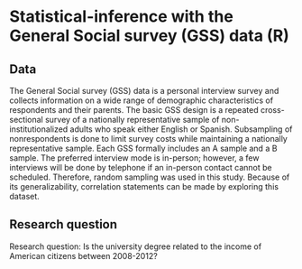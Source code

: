# Statistical-inference with the General Social survey (GSS) data (R)

## Data
The General Social survey (GSS) data is a personal interview survey and collects information on a wide range of demographic characteristics of respondents and their parents.
The basic GSS design is a repeated cross-sectional survey of a nationally representative sample of non-institutionalized adults who speak either English or Spanish. Subsampling of nonrespondents is done to limit survey costs while maintaining a nationally representative sample. Each GSS formally includes an A sample and a B sample. The preferred interview mode is in-person; however, a few interviews will be done by telephone if an in-person contact cannot be scheduled.
Therefore, random sampling was used in this study. Because of its generalizability, correlation statements can be made by exploring this dataset.


## Research question
Research question: Is the university degree related to the income of American citizens between 2008-2012?
